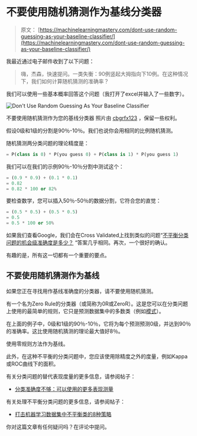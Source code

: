 # 不要使用随机猜测作为基线分类器

> 原文： [https://machinelearningmastery.com/dont-use-random-guessing-as-your-baseline-classifier/](https://machinelearningmastery.com/dont-use-random-guessing-as-your-baseline-classifier/)

我最近通过电子邮件收到了以下问题：

> 嗨，杰森，快速提问。一类失衡：90例竖起大拇指向下10例。在这种情况下，我们如何计算随机猜测的准确率？

我们可以使用一些基本概率回答这个问题（我打开了excel并输入了一些数字）。

![Don't Use Random Guessing As Your Baseline Classifier](img/785ff78c162b78fabe10fb6476919d35.jpg)

不要使用随机猜测作为您的基线分类器
照片由 [cbgrfx123](https://www.flickr.com/photos/72005145@N00/5600978712) ，保留一些权利。

假设0级和1级的分割是90％-10％。我们也说你会用相同的比例随机猜测。

随机猜测两分类问题的理论精度是：

```py
= P(class is 0) * P(you guess 0) + P(class is 1) * P(you guess 1)
```

我们可以在我们的示例90％-10％分割中测试这个：

```py
= (0.9 * 0.9) + (0.1 * 0.1)
= 0.82
= 0.82 * 100 or 82%
```

要检查数学，您可以插入50％-50％的数据分割，它符合您的直觉：

```py
= (0.5 * 0.5) + (0.5 * 0.5)
= 0.5
= 0.5 * 100 or 50%
```

如果我们查看Google，我们会在Cross Validated上找到类似的问题“[不平衡分类问题的机会级准确度是多少？](http://stats.stackexchange.com/questions/148149/what-is-the-chance-level-accuracy-in-unbalanced-classification-problems) “答案几乎相同。再次，一个很好的确认。

有趣的是，所有这一切都有一个重要的要点。

## 不要使用随机猜测作为基线

如果您正在寻找用作基线准确度的分类器，请不要使用随机猜测。

有一个名为Zero Rule的分类器（或简称为0R或ZeroR）。这是您可以在分类问题上使用的最简单的规则，它只是预测数据集中的多数类（例如[模式](https://en.wikipedia.org/wiki/Mode_(statistics))）。

在上面的例子中，0级和1级的90％-10％，它将为每个预测预测0级，并达到90％的准确率。这比使用随机猜测的理论最大值好8％。

使用零规则方法作为基线。

此外，在这种不平衡的分类问题中，您应该使用除精度之外的度量，例如Kappa或ROC曲线下的面积。

有关分类问题的替代表现度量的更多信息，请参阅帖子：

*   [分类准确度不够：可以使用的更多表现测量](http://machinelearningmastery.com/classification-accuracy-is-not-enough-more-performance-measures-you-can-use/)

有关处理不平衡分类问题的更多信息，请参阅帖子：

*   [打击机器学习数据集中不平衡类的8种策略](http://machinelearningmastery.com/tactics-to-combat-imbalanced-classes-in-your-machine-learning-dataset/)

你对这篇文章有任何疑问吗？在评论中提问。